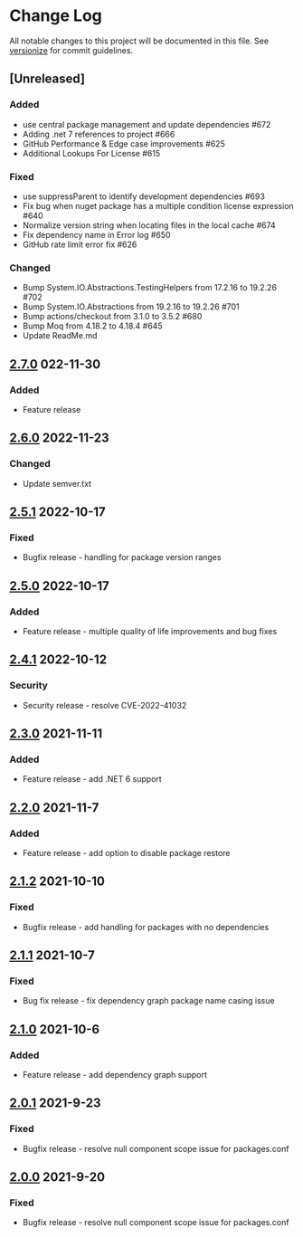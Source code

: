 # Change Log

All notable changes to this project will be documented in this file. See [versionize](https://github.com/versionize/versionize) for commit guidelines.

## [Unreleased]

### Added

- use central package management and update dependencies #672
- Adding .net 7 references to project #666
- GitHub Performance & Edge case improvements #625
- Additional Lookups For License #615

### Fixed

- use suppressParent to identify development dependencies #693
- Fix bug when nuget package has a multiple condition license expression #640
- Normalize version string when locating files in the local cache #674
- Fix dependency name in Error log #650
- GitHub rate limit error fix #626

### Changed

- Bump System.IO.Abstractions.TestingHelpers from 17.2.16 to 19.2.26 #702
- Bump System.IO.Abstractions from 19.2.16 to 19.2.26 #701
- Bump actions/checkout from 3.1.0 to 3.5.2 #680
- Bump Moq from 4.18.2 to 4.18.4 #645
- Update ReadMe.md

## [2.7.0](https://github.com/CycloneDX/cyclonedx-dotnet/compare/v2.6.0...v2.7.0) 022-11-30

### Added

- Feature release

## [2.6.0](https://github.com/CycloneDX/cyclonedx-dotnet/compare/v2.5.1...v2.6.0) 2022-11-23

### Changed

- Update semver.txt

## [2.5.1](https://github.com/CycloneDX/cyclonedx-dotnet/compare/v2.5.0...v2.5.1) 2022-10-17

### Fixed

- Bugfix release - handling for package version ranges

## [2.5.0](https://github.com/CycloneDX/cyclonedx-dotnet/compare/v2.4.1...v2.5.0) 2022-10-17

### Added

- Feature release - multiple quality of life improvements and bug fixes

## [2.4.1](https://github.com/CycloneDX/cyclonedx-dotnet/compare/v2.3.0...v2.4.1) 2022-10-12

### Security

- Security release - resolve CVE-2022-41032

## [2.3.0](https://github.com/CycloneDX/cyclonedx-dotnet/compare/v2.2.0...v2.3.0) 2021-11-11

### Added

- Feature release - add .NET 6 support

## [2.2.0](https://github.com/CycloneDX/cyclonedx-dotnet/compare/v2.1.2...v2.2.0) 2021-11-7

### Added

- Feature release - add option to disable package restore

## [2.1.2](https://github.com/CycloneDX/cyclonedx-dotnet/compare/v2.1.1...v2.1.2) 2021-10-10

### Fixed

- Bugfix release - add handling for packages with no dependencies

## [2.1.1](https://github.com/CycloneDX/cyclonedx-dotnet/compare/v2.1.0...v2.1.1) 2021-10-7

### Fixed

- Bug fix release - fix dependency graph package name casing issue

## [2.1.0](https://github.com/CycloneDX/cyclonedx-dotnet/compare/v2.0.1...v2.1.0) 2021-10-6

### Added

- Feature release - add dependency graph support

## [2.0.1](https://github.com/CycloneDX/cyclonedx-dotnet/compare/v2.0.0...v2.0.1) 2021-9-23

### Fixed

- Bugfix release - resolve null component scope issue for packages.conf

## [2.0.0](https://github.com/CycloneDX/cyclonedx-dotnet/compare/v1.6.2...v2.0.0) 2021-9-20

### Fixed

- Bugfix release - resolve null component scope issue for packages.conf
